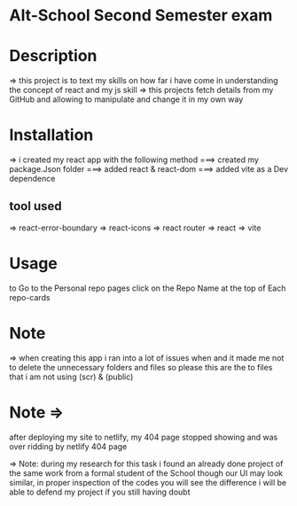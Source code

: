 # Alt-School Second Semester exam


# Description
=> this project is to text my skills on how far i have come in understanding the concept of react and my js skill
=> this projects fetch details from my GitHub and allowing to manipulate and change it in my own way


# Installation

=> i created my react app with the following method
===> created my package.Json folder
===> added react & react-dom
===> added vite as a Dev dependence

## tool used 
=> react-error-boundary
=> react-icons
=> react router
=> react
=> vite





# Usage
 to Go to the Personal repo pages click on the Repo Name at the top of Each repo-cards

# Note 
=> when creating this app i ran into a lot of issues when and it made me not to delete the unnecessary folders and files so please this are the to files that i am not using  (scr) & (public)

# Note => 
after deploying my site to netlify, my 404 page stopped showing and was over ridding by netlify 404 page 



=> Note: during my research for this task i found an already done project of the same work from a formal  student of the School
    though our UI may look similar, in proper inspection of the codes you will see the difference
    i will be able to defend my project if you still having doubt
